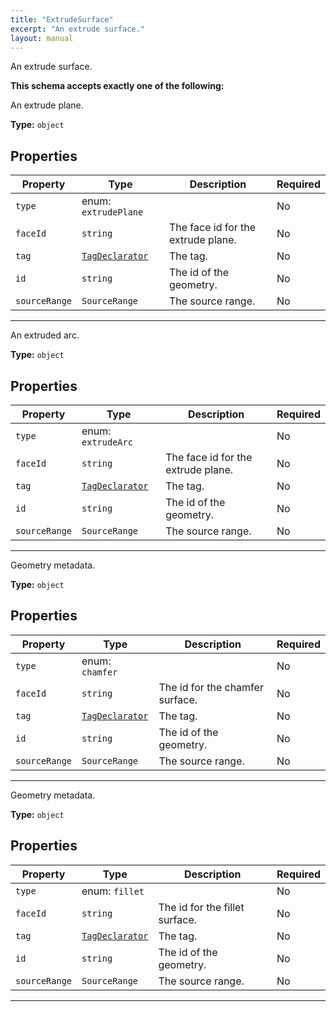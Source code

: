 ```yaml
---
title: "ExtrudeSurface"
excerpt: "An extrude surface."
layout: manual
---
```


An extrude surface.





**This schema accepts exactly one of the following:**

An extrude plane.

**Type:** `object`





## Properties

| Property | Type | Description | Required |
|----------|------|-------------|----------|
| `type` |enum: `extrudePlane`|  | No |
| `faceId` |`string`| The face id for the extrude plane. | No |
| `tag` |[`TagDeclarator`](/docs/kcl/types#tag-declaration)| The tag. | No |
| `id` |`string`| The id of the geometry. | No |
| `sourceRange` |`SourceRange`| The source range. | No |


----
An extruded arc.

**Type:** `object`





## Properties

| Property | Type | Description | Required |
|----------|------|-------------|----------|
| `type` |enum: `extrudeArc`|  | No |
| `faceId` |`string`| The face id for the extrude plane. | No |
| `tag` |[`TagDeclarator`](/docs/kcl/types#tag-declaration)| The tag. | No |
| `id` |`string`| The id of the geometry. | No |
| `sourceRange` |`SourceRange`| The source range. | No |


----
Geometry metadata.

**Type:** `object`





## Properties

| Property | Type | Description | Required |
|----------|------|-------------|----------|
| `type` |enum: `chamfer`|  | No |
| `faceId` |`string`| The id for the chamfer surface. | No |
| `tag` |[`TagDeclarator`](/docs/kcl/types#tag-declaration)| The tag. | No |
| `id` |`string`| The id of the geometry. | No |
| `sourceRange` |`SourceRange`| The source range. | No |


----
Geometry metadata.

**Type:** `object`





## Properties

| Property | Type | Description | Required |
|----------|------|-------------|----------|
| `type` |enum: `fillet`|  | No |
| `faceId` |`string`| The id for the fillet surface. | No |
| `tag` |[`TagDeclarator`](/docs/kcl/types#tag-declaration)| The tag. | No |
| `id` |`string`| The id of the geometry. | No |
| `sourceRange` |`SourceRange`| The source range. | No |


----




